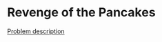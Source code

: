Revenge of the Pancakes
=======================

[Problem description](https://code.google.com/codejam/contest/6254486/dashboard#s=p1)
